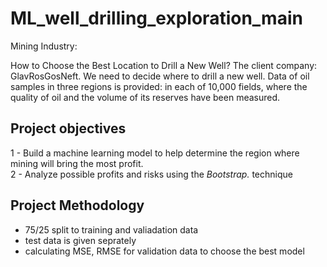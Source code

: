# ML_well_drilling_exploration_main

Mining Industry: 

How to Choose the Best Location to Drill a New Well?  The client company: GlavRosGosNeft. We need to decide where to drill a new well.  Data of oil samples in three regions is provided: in each of 10,000 fields, where the quality of oil and the volume of its reserves have been measured.   

## Project objectives  

1 - Build a machine learning model to help determine the region where mining will bring the most profit.   
2 - Analyze possible profits and risks using the *Bootstrap.* technique

## Project Methodology
- 75/25 split to training and valiadation data
- test data is given seprately
- calculating MSE, RMSE for validation data to choose the best model
